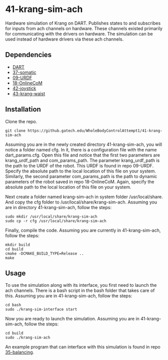 # 41-krang-sim-ach
Hardware simulation of Krang on DART. Publishes states to and subscribes for inputs from ach channels on hardware. These channels existed primarily for communicating with the drivers on hardware. The simulation can be used instead of hardware drivers via these ach channels.

## Dependencies

- [DART](https://dartsim.github.io/install_dart_on_ubuntu.html)
- [37-somatic](https://github.gatech.edu/WholeBodyControlAttempt1/37-somatic)
- [09-URDF](https://github.gatech.edu/WholeBodyControlAttempt1/09-URDF)
- [18-OnlineCoM](https://github.gatech.edu/WholeBodyControlAttempt1/18-OnlineCoM)
- [42-joystick](https://github.gatech.edu/WholeBodyControlAttempt1/42-joystick)
- [43-krang-waist](https://github.gatech.edu/WholeBodyControlAttempt1/43-krang-waist)

## Installation

Clone the repo.

    git clone https://github.gatech.edu/WholeBodyControlAttempt1/41-krang-sim-ach

Assuming you are in the newly created directory 41-krang-sim-ach, you will notice a folder named cfg. In it, there is a configuration file with the name dart_params.cfg. Open this file and notice that the first two parameters are krang_urdf_path and com_params_path. The parameter krang_urdf_path is the path to the URDF of the robot. This URDF is found in repo 09-URDF. Specify the absolute path to the local location of this file on your system. Similarly, the second parameter com_params_path is the path to dynamic parameters of the robot saved in repo 18-OnlineCoM. Again, specify the absolute path to the local location of this file on your system. 

Next create a folder named krang-sim-ach in system folder /usr/local/share. And copy the cfg folder to /usr/local/share/krang-sim-ach. Assuming you are in directory 41-krang-sim-ach, follow the steps:

    sudo mkdir /usr/local/share/krang-sim-ach
    sudo cp -r cfg /usr/local/share/krang-sim-ach

Finally, compile the code. Assuming you are currently in 41-krang-sim-ach, follow the steps:

    mkdir build
    cd build
    cmake -DCMAKE_BUILD_TYPE=Release ..
    make

## Usage

To use the simulation along with its interface, you first need to launch the ach channels. There is a bash script in the bash folder that takes care of this. Assuming you are in 41-krang-sim-ach, follow the steps:

    cd bash
    sudo ./krang-sim-interface start

Now you are ready to launch the simulation. Assuming you are in 41-krang-sim-ach, follow the steps:

    cd build
    sudo ./krang-sim-ach

An example program that can interface with this simulation is found in repo [35-balancing](https://github.gatech.edu/WholeBodyControlAttempt1/35-balancing).
